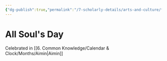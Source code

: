 ```yaml
---
{"dg-publish":true,"permalink":"/7-scholarly-details/arts-and-culture/festivals-and-ceremonies/all-soul-s-day/"}
---
```


# All Soul's Day

Celebrated in [[6. Common Knowledge/Calendar & Clock/Months/Aimin\|Aimin]]